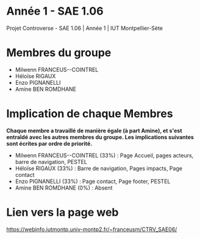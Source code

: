 # Année 1 - SAE 1.06
Projet Controverse - SAE 1.06 | Année 1 | IUT Montpellier-Sète

# Membres du groupe
- Milwenn FRANCEUS--COINTREL
- Héloïse RIGAUX
- Enzo PIGNANELLI
- Amine BEN ROMDHANE

# Implication de chaque Membres
**Chaque membre a travaillé de manière égale (à part Amine), et s'est entraîdé avec les autres membres du groupe. Les implications suivantes sont écrites par ordre de priorité.**


- Milwenn FRANCEUS--COINTREL (33%) : Page Accueil, pages acteurs, barre de navigation, PESTEL
- Héloïse RIGAUX (33%) : Barre de navigation, Pages impacts, Page contact
- Enzo PIGNANELLI (33%) : Page contact, Page footer, PESTEL
- Amine BEN ROMDHANE (0%) : Absent

# Lien vers la page web
https://webinfo.iutmontp.univ-montp2.fr/~franceusm/CTRV_SAE06/